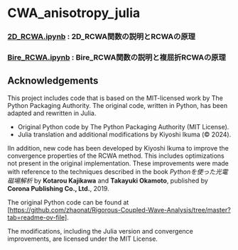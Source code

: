 # CWA_anisotropy_julia

### [2D_RCWA.ipynb](2D_RCWA.ipynb) : 2D_RCWA関数の説明とRCWAの原理

### [Bire_RCWA.ipynb](Bire_RCWA.ipynb) : Bire_RCWA関数の説明と複屈折RCWAの原理

## Acknowledgements

This project includes code that is based on the MIT-licensed work by The Python Packaging Authority. The original code, written in Python, has been adapted and rewritten in Julia.

- Original Python code by The Python Packaging Authority (MIT License).
- Julia translation and additional modifications by Kiyoshi Ikuma (© 2024).

IIn addition, new code has been developed by Kiyoshi Ikuma to improve the convergence properties of the RCWA method. This includes optimizations not present in the original implementation. These improvements were made with reference to the techniques described in the book *Pythonを使った光電磁場解析* by **Kotarou Kajikawa** and **Takayuki Okamoto**, published by **Corona Publishing Co., Ltd.**, 2019.


The original Python code can be found at [https://github.com/zhaonat/Rigorous-Coupled-Wave-Analysis/tree/master?tab=readme-ov-file].

The modifications, including the Julia version and convergence improvements, are licensed under the MIT License.
